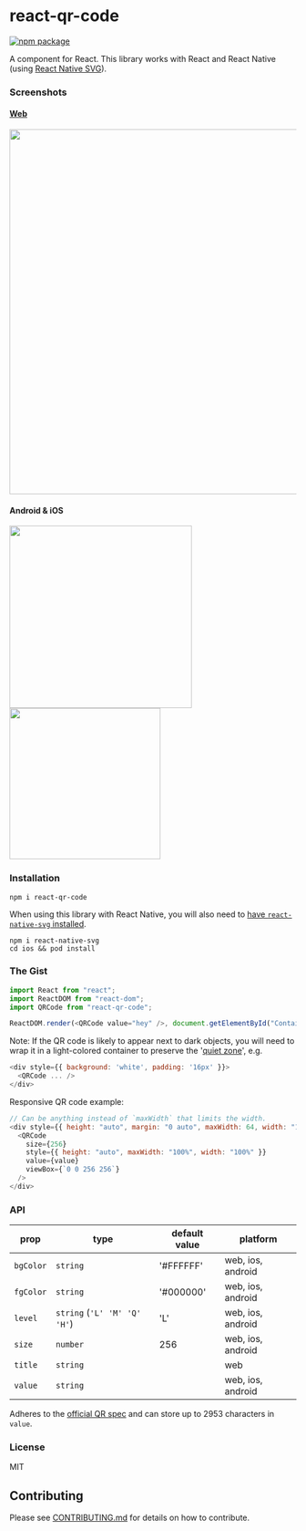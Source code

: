 # react-qr-code

[![npm package](https://badge.fury.io/js/react-qr-code.svg)](https://www.npmjs.org/package/react-qr-code)

A <QRCode /> component for React. This library works with React and React Native
(using [React Native SVG](https://github.com/react-native-svg/react-native-svg)).

### Screenshots

#### [Web](https://rosskhanas.github.io/react-qr-code/)

<img src="https://github.com/rosskhanas/react-qr-code/blob/master/demo-web.png" width="640" />

#### Android & iOS

<div float="left">
    <img src="https://github.com/rosskhanas/react-qr-code/blob/master/demo-android.png" width="320" />
    <img src="https://github.com/rosskhanas/react-qr-code/blob/master/demo-ios.png" width="265" />
</div>

### Installation

```
npm i react-qr-code
```

When using this library with React Native, you will also need to [have `react-native-svg` installed](https://github.com/react-native-svg/react-native-svg#installation).

```
npm i react-native-svg
cd ios && pod install
```

### The Gist

```javascript
import React from "react";
import ReactDOM from "react-dom";
import QRCode from "react-qr-code";

ReactDOM.render(<QRCode value="hey" />, document.getElementById("Container"));
```

Note: If the QR code is likely to appear next to dark objects, you will need to wrap it in a light-colored container to preserve the '[quiet zone](https://qrworld.wordpress.com/2011/08/09/the-quiet-zone/)', e.g. 

```javascript
<div style={{ background: 'white', padding: '16px' }}>
  <QRCode ... />
</div>
```

Responsive QR code example:

```javascript
// Can be anything instead of `maxWidth` that limits the width.
<div style={{ height: "auto", margin: "0 auto", maxWidth: 64, width: "100%" }}>
  <QRCode
    size={256}
    style={{ height: "auto", maxWidth: "100%", width: "100%" }}
    value={value}
    viewBox={`0 0 256 256`}
  />
</div>
```

### API

| prop      | type                         | default value | platform          |
| --------- | ---------------------------- | ------------- |-------------------|
| `bgColor` | `string`                     | '#FFFFFF'     | web, ios, android |
| `fgColor` | `string`                     | '#000000'     | web, ios, android |
| `level`   | `string` (`'L' 'M' 'Q' 'H'`) | 'L'           | web, ios, android |
| `size`    | `number`                     | 256           | web, ios, android |
| `title`   | `string`                     |               | web               |
| `value`   | `string`                     |               | web, ios, android |

Adheres to the [official QR spec](https://www.qrcode.com/en/about/version.html) and can store up to 2953 characters in `value`.

### License

MIT

## Contributing
Please see [CONTRIBUTING.md](CONTRIBUTING.md) for details on how to contribute.
